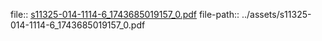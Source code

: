 file:: [s11325-014-1114-6_1743685019157_0.pdf](../assets/s11325-014-1114-6_1743685019157_0.pdf)
file-path:: ../assets/s11325-014-1114-6_1743685019157_0.pdf
